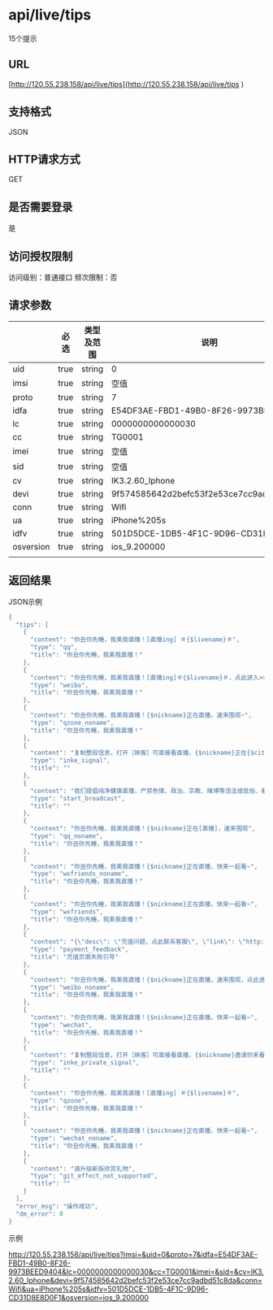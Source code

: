 # api/live/tips

15个提示

## URL

[http://120.55.238.158/api/live/tips](http://120.55.238.158/api/live/tips  )

## 支持格式

JSON

## HTTP请求方式

GET

## 是否需要登录

是

## 访问授权限制

访问级别：普通接口
频次限制：否

## 请求参数

|           | 必选   | 类型及范围  | 说明                                       |
| --------- | ---- | ------ | ---------------------------------------- |
| uid       | true | string | 0                                        |
| imsi      | true | string | 空值                                       |
| proto     | true | string | 7                                        |
| idfa      | true | string | E54DF3AE-FBD1-49B0-8F26-9973BEED9404     |
| lc        | true | string | 0000000000000030                         |
| cc        | true | string | TG0001                                   |
| imei      | true | string | 空值                                       |
| sid       | true | string | 空值                                       |
| cv        | true | string | IK3.2.60_Iphone                          |
| devi      | true | string | 9f574585642d2befc53f2e53ce7cc9adbd51c8da |
| conn      | true | string | Wifi                                     |
| ua        | true | string | iPhone%205s                              |
| idfv      | true | string | 501D5DCE-1DB5-4F1C-9D96-CD31D8E8D0F1     |
| osversion | true | string | ios_9.200000                             |
|           |      |        |                                          |



## 返回结果

JSON示例

```objective-c
{
  "tips": [
    {
      "content": "你丑你先睡，我美我直播！[直播ing] ＃{$livename}＃",
      "type": "qq",
      "title": "你丑你先睡，我美我直播！"
    },
    {
      "content": "你丑你先睡，我美我直播！[直播ing]＃{$livename}＃，点此进入>> {$shareurl}",
      "type": "weibo",
      "title": "你丑你先睡，我美我直播！"
    },
    {
      "content": "你丑你先睡，我美我直播！{$nickname}正在直播，速来围观~",
      "type": "qzone_noname",
      "title": "你丑你先睡，我美我直播！"
    },
    {
      "content": "复制整段信息，打开［映客］可直接看直播，{$nickname}正在{$city}直播 {$livename}🔑{$liveid}🔑还没安装映客？点此安装，http://inke.tv",
      "type": "inke_signal",
      "title": ""
    },
    {
      "content": "我们提倡纯净健康直播，严禁色情、政治、宗教、赌博等违法或低俗、暴露、挑逗性内容及直播封面、头像、用户名，一经发现将封停账号",
      "type": "start_broadcast",
      "title": ""
    },
    {
      "content": "你丑你先睡，我美我直播！{$nickname}正在[直播]，速来围观",
      "type": "qq_noname",
      "title": "你丑你先睡，我美我直播！"
    },
    {
      "content": "你丑你先睡，我美我直播！{$nickname}正在直播，快来一起看~",
      "type": "wxfriends_noname",
      "title": "你丑你先睡，我美我直播！"
    },
    {
      "content": "你丑你先睡，我美我直播！{$nickname}正在直播，快来一起看~",
      "type": "wxfriends",
      "title": "你丑你先睡，我美我直播！"
    },
    {
      "content": "{\"desc\": \"充值问题，点此联系客服\", \"link\": \"http://kefu.easemob.com/webim/im.html?tenantId=13765\"}",
      "type": "payment_feedback",
      "title": "充值页面失败引导"
    },
    {
      "content": "你丑你先睡，我美我直播！{$nickname}正在直播，速来围观，点此进入>> {$shareurl}",
      "type": "weibo_noname",
      "title": "你丑你先睡，我美我直播！"
    },
    {
      "content": "你丑你先睡，我美我直播！{$nickname}正在直播，快来一起看~",
      "type": "wechat",
      "title": "你丑你先睡，我美我直播！"
    },
    {
      "content": "复制整段信息，打开［映客］可直接看直播，{$nickname}邀请你来看他的私密直播#{$livename}🔑{$liveid}🔑还没安装映客？点此安装，http://inke.tv",
      "type": "inke_private_signal",
      "title": ""
    },
    {
      "content": "你丑你先睡，我美我直播！[直播ing] ＃{$livename}＃",
      "type": "qzone",
      "title": "你丑你先睡，我美我直播！"
    },
    {
      "content": "你丑你先睡，我美我直播！{$nickname}正在直播，快来一起看~",
      "type": "wechat_noname",
      "title": "你丑你先睡，我美我直播！"
    },
    {
      "content": "请升级新版欣赏礼物",
      "type": "git_effect_not_supported",
      "title": ""
    }
  ],
  "error_msg": "操作成功",
  "dm_error": 0
}
```



示例

http://120.55.238.158/api/live/tips?imsi=&uid=0&proto=7&idfa=E54DF3AE-FBD1-49B0-8F26-9973BEED9404&lc=0000000000000030&cc=TG0001&imei=&sid=&cv=IK3.2.60_Iphone&devi=9f574585642d2befc53f2e53ce7cc9adbd51c8da&conn=Wifi&ua=iPhone%205s&idfv=501D5DCE-1DB5-4F1C-9D96-CD31D8E8D0F1&osversion=ios_9.200000



